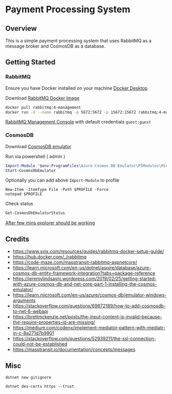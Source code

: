 # Payment Processing System

## Overview

This is a simple payment processing system that uses RabbitMQ as a message broker and CosmosDB as a database.

## Getting Started

### RabbitMQ

Ensure you have Docker installed on your machine [Docker Desktop](https://www.docker.com/products/docker-desktop)

Download [RabbitMQ Docker Image](https://hub.docker.com/_/rabbitmq)

```bash
docker pull rabbitmq:4-management
docker run -d --name rabbitmq -p 5672:5672 -p 15672:15672 rabbitmq:4-management
```

[RabbitMQ Management Console](http://localhost:15672) with default credentials `guest:guest`

### CosmosDB

Download [CosmosDB emulator](https://aka.ms/cosmosdb-emulator)

Run via powershell ( admin )

```ps1
Import-Module "$env:ProgramFiles\Azure Cosmos DB Emulator\PSModules\Microsoft.Azure.CosmosDB.Emulator"
Start-CosmosDbEmulator
```

Optionally you can add above `Import-Module` to profile

```
New-Item -ItemType File -Path $PROFILE -Force
notepad $PROFILE
```


Check status

```ps1
Get-CosmosDbEmulatorStatus
```

[After few mins explorer should be working](https://localhost:8081/_explorer/index.html)

## Credits

- https://www.svix.com/resources/guides/rabbitmq-docker-setup-guide/
- https://hub.docker.com/_/rabbitmq
- https://code-maze.com/masstransit-rabbitmq-aspnetcore/
- https://learn.microsoft.com/en-us/dotnet/aspire/database/azure-cosmos-db-entity-framework-integration?tabs=package-reference
- https://jeremylindsayni.wordpress.com/2019/02/25/getting-started-with-azure-cosmos-db-and-net-core-part-1-installing-the-cosmos-emulator/
- https://learn.microsoft.com/en-us/azure/cosmos-db/emulator-windows-arguments
- https://stackoverflow.com/questions/69872189/how-to-add-cosmosdb-to-net-6-webapi
- https://brettmckenzie.net/posts/the-input-content-is-invalid-because-the-require-properties-id-are-missing/
- https://medium.com/codenx/implement-mediator-pattern-with-mediatr-in-c-8a271d7b9901
- https://stackoverflow.com/questions/52939211/the-ssl-connection-could-not-be-established
- https://masstransit.io/documentation/concepts/messages

## Misc

```
dotnet new gitignore
```

```
dotnet dev-certs https --trust
```